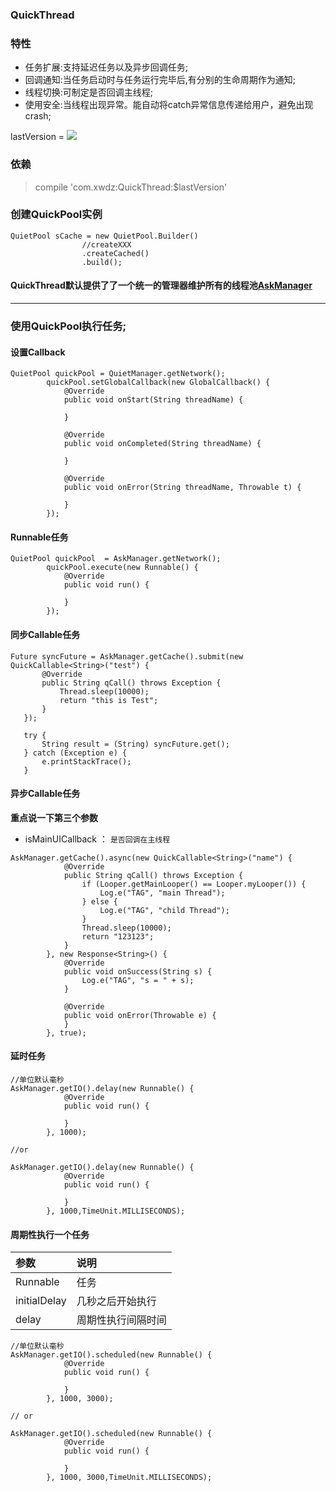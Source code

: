 ### QuickThread


### 特性

- 任务扩展:支持延迟任务以及异步回调任务;
- 回调通知:当任务启动时与任务运行完毕后,有分别的生命周期作为通知;
- 线程切换:可制定是否回调主线程;
- 使用安全:当线程出现异常。能自动将catch异常信息传递给用户，避免出现crash;


lastVersion = [![](https://jitpack.io/v/xwdz/QuickThread.svg)](https://jitpack.io/#xwdz/QuickThread)

### 依赖
> compile 'com.xwdz:QuickThread:$lastVersion'

### 创建QuickPool实例
```
QuietPool sCache = new QuietPool.Builder()
                //createXXX
                .createCached()
                .build();
```

#### QuickThread默认提供了了一个统一的管理器维护所有的线程池[AskManager](https://github.com/xwdz/QuickThread/blob/master/mylibrary/src/main/java/com/github/xwdz/quickthread/AskManager.java)

----

### 使用QuickPool执行任务;

#### 设置Callback
```
QuietPool quickPool = QuietManager.getNetwork();
        quickPool.setGlobalCallback(new GlobalCallback() {
            @Override
            public void onStart(String threadName) {
                
            }

            @Override
            public void onCompleted(String threadName) {

            }

            @Override
            public void onError(String threadName, Throwable t) {

            }
        });
```

####  Runnable任务

```
QuietPool quickPool  = AskManager.getNetwork();
        quickPool.execute(new Runnable() {
            @Override
            public void run() {
                
            }
        });
```

#### 同步Callable任务

```
Future syncFuture = AskManager.getCache().submit(new QuickCallable<String>("test") {
       @Override
       public String qCall() throws Exception {
           Thread.sleep(10000);
           return "this is Test";
       }
   });

   try {
       String result = (String) syncFuture.get();
   } catch (Exception e) {
       e.printStackTrace();
   }
```

#### 异步Callable任务

**重点说一下第三个参数**

- isMainUICallback ： `是否回调在主线程`

```
AskManager.getCache().async(new QuickCallable<String>("name") {
            @Override
            public String qCall() throws Exception {
                if (Looper.getMainLooper() == Looper.myLooper()) {
                    Log.e("TAG", "main Thread");
                } else {
                    Log.e("TAG", "child Thread");
                }
                Thread.sleep(10000);
                return "123123";
            }
        }, new Response<String>() {
            @Override
            public void onSuccess(String s) {
                Log.e("TAG", "s = " + s);
            }

            @Override
            public void onError(Throwable e) {
            }
        }, true);
```

#### 延时任务

```
//单位默认毫秒
AskManager.getIO().delay(new Runnable() {
            @Override
            public void run() {

            }
        }, 1000);

//or

AskManager.getIO().delay(new Runnable() {
            @Override
            public void run() {

            }
        }, 1000,TimeUnit.MILLISECONDS);

```

#### 周期性执行一个任务

|参数|说明|
|:--|:--|
| Runnable | 任务 |
| initialDelay | 几秒之后开始执行 |
| delay | 周期性执行间隔时间 |

```
//单位默认毫秒
AskManager.getIO().scheduled(new Runnable() {
            @Override
            public void run() {

            }
        }, 1000, 3000);
        
// or

AskManager.getIO().scheduled(new Runnable() {
            @Override
            public void run() {

            }
        }, 1000, 3000,TimeUnit.MILLISECONDS);
```




